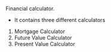 Financial calculator.
 - It contains three different calculators 
 1) Mortgage Calculator
 2) Future Value Calculator
 3) Present Value Calculator
